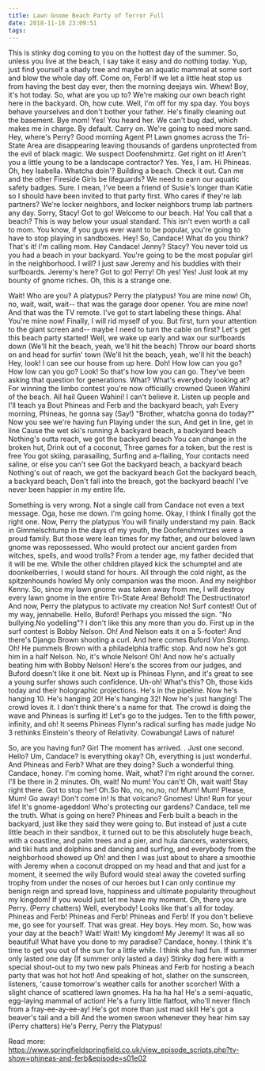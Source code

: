 ```yaml
---
title: Lawn Gnome Beach Party of Terror Full
date: 2018-11-18 23:09:51
tags:
---
```


This is stinky dog coming to you on the hottest day of the summer.
So, unless you live at the beach, I say take it easy and do nothing today.
Yup, just find yourself a shady tree and maybe an aquatic mammal at some sort and blow the whole day off.
Come on, Ferb! If we let a little heat stop us from having the best day ever, then the morning deejays win.
Whew! Boy, it's hot today.
So, what are you up to? 
We're making our own beach right here in the backyard.
Oh, how cute.
Well, I'm off for my spa day.
You boys behave yourselves and don't bother your father.
He's finally cleaning out the basement.
Bye mom! Yes! You heard her.
We can't bug dad, which makes me in charge.
By default.
Carry on.
We're going to need more sand.
Hey, where's Perry? 
Good morning Agent P! Lawn gnomes across the Tri-State Area are disappearing leaving thousands of gardens unprotected from the evil of black magic.
We suspect Doofenshmirtz.
Get right on it! Aren't you a little young to be a landscape contractor? Yes.
Yes, I am.
Hi Phineas.
Oh, hey Isabella.
Whatcha doin'? Building a beach.
Check it out.
Can me and the other Fireside Girls be lifeguards? We need to earn our aquatic safety badges.
Sure.
I mean, I've been a friend of Susie's longer than Katie so I should have been invited to that party first.
Who cares if they're lab partners? We're locker neighbors, and locker neighbors trump lab partners any day.
Sorry, Stacy! Got to go! 
Welcome to our beach.
Ha! You call that a beach? This is way below your usual standard.
This isn't even worth a call to mom.
You know, if you guys ever want to be popular, you're going to have to stop playing in sandboxes.
Hey! So, Candace! What do you think? That's it! I'm calling mom.
Hey Candace! Jenny? Stacy? You never told us you had a beach in your backyard.
You're going to be the most popular girl in the neighborhood.
I will? I just saw Jeremy and his buddies with their surfboards.
Jeremy's here? Got to go! Perry! Oh yes! Yes! Just look at my bounty of gnome riches.
Oh, this is a strange one.




Wait! Who are you? A platypus? Perry the platypus! You are mine now! Oh, no, wait, wait, wait-- that was the garage door opener.
You are mine now! And that was the TV remote.
I've got to start labeling these things.
Aha! You're mine now! Finally, I will rid myself of you.
But first, turn your attention to the giant screen and-- maybe I need to turn the cable on first? Let's get this beach party started! Well, we wake up early and wax our surfboards down (We'll hit the beach, yeah, we'll hit the beach) Throw our board shorts on and head for surfin' town (We'll hit the beach, yeah, we'll hit the beach) Hey, look! I can see our house from up here.
Doh! How low can you go? How low can you go? Look! So that's how low you can go.
They've been asking that question for generations.
What? What's everybody looking at? For winning the limbo contest you're now officially crowned Queen Wahini of the beach.
All hail Queen Wahini! I can't believe it.
Listen up people and I'll teach ya Bout Phineas and Ferb and the backyard beach, yah Every morning, Phineas, he gonna say (Say!) "Brother, whatcha gonna do today?" Now you see we're having fun Playing under the sun, And get in line, get in line Cause the wet ski's running A backyard beach, a backyard beach Nothing's outta reach, we got the backyard beach You can change in the broken hut, Drink out of a coconut, Three games for a token, but the rest is free You got skiing, parasailing, Surfing and a-flailing, Your contacts need saline, or else you can't see Got the backyard beach, a backyard beach Nothing's out of reach, we got the backyard beach Got the backyard beach, a backyard beach, Don't fall into the breach, got the backyard beach! I've never been happier in my entire life.





Something is very wrong.
Not a single call from Candace not even a text message.
Oga, hose me down.
I'm going home.
Okay, I think I finally got the right one.
Now, Perry the platypus You will finally understand my pain.
Back in Gimmelschtump in the days of my youth, the Doofenshmirtzes were a proud family.
But those were lean times for my father, and our beloved lawn gnome was repossessed.
Who would protect our ancient garden from witches, spells, and wood trolls? From a tender age, my father decided that it will be me.
While the other children played kick the schumptel and ate doonkelberries, I would stand for hours.
All through the cold night, as the spitzenhounds howled My only companion was the moon.
And my neighbor Kenny.
So, since my lawn gnome was taken away from me, I will destroy every lawn gnome in the entire Tri-State Area! Behold! The Destructinator! 
And now, Perry the platypus to activate my creation 
No! 
Surf contest! Out of my way, jennabelle.
Hello, Buford! Perhaps you missed the sign.
"No bullying.No yodelling"? 
I don't like this any more than you do.
First up in the surf contest is Bobby Nelson.
Oh! And Nelson eats it on a 5-footer! 
And there's Django Brown shooting a curl.
And here comes Buford Von Stomp.
Oh! He pummels Brown with a philadelphia traffic stop.
And now he's got him in a half Nelson.
No, it's whole Nelson! 
Oh! And now he's actually beating him with Bobby Nelson! 
Here's the scores from our judges, and Buford doesn't like it one bit.
Next up is Phineas Flynn, and it's great to see a young surfer shows such confidence.
Uh-oh! What's this? Oh, those kids today and their holographic projections.
He's in the pipeline.
Now he's hanging 10.
He's hanging 20! He's hanging 32! Now he's just hanging! The crowd loves it.
I don't think there's a name for that.
The crowd is doing the wave and Phineas is surfing it! 
Let's go to the judges.
Ten to the fifth power, infinity, and oh! It seems Phineas Flynn's radical surfing has made judge No 3 rethinks Einstein's theory of Relativity.
Cowabunga! Laws of nature! 



So, are you having fun? Girl The moment has arrived.
.
Just one second.
Hello? Um, Candace? Is everything okay? Oh, everything is just wonderful.
And Phineas and Ferb? What are they doing? Such a wonderful thing.
Candace, honey.
I'm coming home.
Wait, what? I'm right around the corner.
I'll be there in 2 minutes.
Oh, wait! No mum! You can't! Oh, wait wait! Stay right there.
Got to stop her! Oh.So
No, no, no,no, no! Mum! Mum! Please, Mum! Go away! Don't come in! Is that volcano? Gnomes! Uhn! Run for your life! It's gnome-ageddon! Who's protecting our gardens? Candace, tell me the truth.
What is going on here? Phineas and Ferb built a beach in the backyard, just like they said they were going to.
But instead of just a cute little beach in their sandbox, it turned out to be this absolutely huge beach, with a coastline, and palm trees and a pier, and hula dancers, waterskiers, and tiki huts and dolphins and dancing and surfing, and everybody from the neighborhood showed up Oh! and then I was just about to share a smoothie with Jeremy when a coconut dropped on my head and that and just for a moment, it seemed the wily Buford would steal away the coveted surfing trophy from under the noses of our heroes but I can only continue my benign reign and spread love, happiness and ultimate popularity throughout my kingdom! If you would just let me have my moment.
Oh, there you are Perry.
(Perry chatters) Well, everybody! Looks like that's all for today.
Phineas and Ferb! Phineas and Ferb! Phineas and Ferb! If you don't believe me, go see for yourself.
That was great.
Hey boys.
Hey mom.
So, how was your day at the beach? Wait! Wait! My kingdom! My Jeremy! It was all so beautiful! What have you done to my paradise? Candace, honey.
I think it's time to get you out of the sun for a little while.
I think she had fun.
If summer only lasted one day (If summer only lasted a day) Stinky dog here with a special shout-out to my two new pals Phineas and Ferb for hosting a beach party that was hot hot hot! And speaking of hot, slather on the sunscreen, listeners, 'cause tomorrow's weather calls for another scorcher! With a slight chance of scattered lawn gnomes.
Ha ha ha ha! He's a semi-aquatic, egg-laying mammal of action! He's a furry little flatfoot, who'll never flinch from a fray-ee-ay-ee-ay! He's got more than just mad skill He's got a beaver's tail and a bill And the women swoon whenever they hear him say (Perry chatters) He's Perry, Perry the Platypus! 

Read more: https://www.springfieldspringfield.co.uk/view_episode_scripts.php?tv-show=phineas-and-ferb&episode=s01e02

<!-- more -->